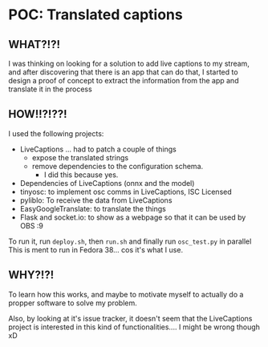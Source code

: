 # POC: Translated captions

## WHAT?!?!

I was thinking on looking for a solution to add live captions to my stream, 
and after discovering that there is an app that can do that, I started to 
design a proof of concept to extract the information from the app and translate
it in the process

## HOW!!?!??!

I used the following projects:
* LiveCaptions ... had to patch a couple of things
    * expose the translated strings
    * remove dependencies to the configuration schema.
        * I did this because yes.
* Dependencies of LiveCaptions (onnx and the model)
* tinyosc: to implement osc comms in LiveCaptions, ISC Licensed
* pyliblo: To receive the data from LiveCaptions
* EasyGoogleTranslate: to translate the things
* Flask and socket.io: to show as a webpage so that it can be used by OBS :9

To run it, run `deploy.sh`, then `run.sh` and finally run `osc_test.py` in parallel
This is ment to run in Fedora 38... cos it's what I use.

## WHY?!?!

To learn how this works, and maybe to motivate myself to actually do a propper software
to solve my problem.

Also, by looking at it's issue tracker, it doesn't seem that the LiveCaptions project is interested in this kind
of functionalities.... I might be wrong though xD